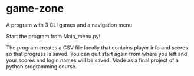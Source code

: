 # game-zone

A program with 3 CLI games and a navigation menu

Start the program from Main_menu.py!

The program creates a CSV file locally that contains player info and scores so that progress is saved. 
You can quit start again from where you left and your scores and login names will be saved.
Made as a final project of a python programming course.
